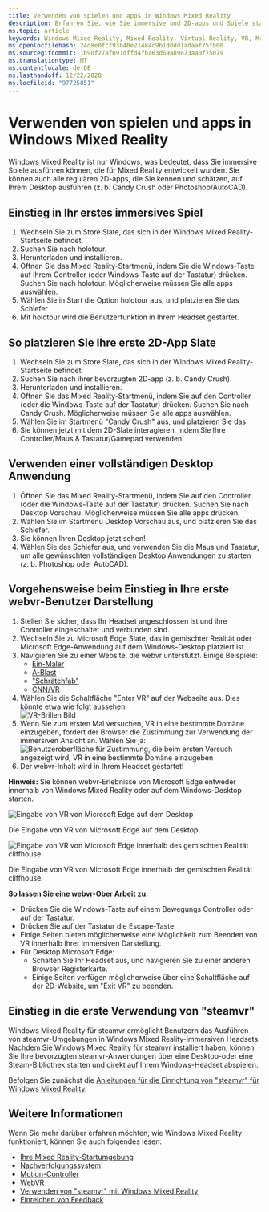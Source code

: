 ```yaml
---
title: Verwenden von spielen und apps in Windows Mixed Reality
description: Erfahren Sie, wie Sie immersive und 2D-apps und Spiele starten, den Desktop anzeigen und webvr-und steamvr-Inhalte erleben.
ms.topic: article
keywords: Windows Mixed Reality, Mixed Reality, Virtual Reality, VR, Mr, apps, Games, Desktop, steamvr, webvr, Steam
ms.openlocfilehash: 24d8e0fcf93b40e21484c9b1dddd1adaaf75fb00
ms.sourcegitcommit: 1b90f27af091dffd4fba63d69a89873aa0f75079
ms.translationtype: MT
ms.contentlocale: de-DE
ms.lasthandoff: 12/22/2020
ms.locfileid: "97725851"
---
```

# <a name="using-games-and-apps-in-windows-mixed-reality"></a>Verwenden von spielen und apps in Windows Mixed Reality

Windows Mixed Reality ist nur Windows, was bedeutet, dass Sie immersive Spiele ausführen können, die für Mixed Reality entwickelt wurden. Sie können auch alle regulären 2D-apps, die Sie kennen und schätzen, auf Ihrem Desktop ausführen (z. b. Candy Crush oder Photoshop/AutoCAD).

## <a name="how-to-get-into-your-first-immersive-game"></a>Einstieg in Ihr erstes immersives Spiel

1. Wechseln Sie zum Store Slate, das sich in der Windows Mixed Reality-Startseite befindet.
2. Suchen Sie nach holotour.
3. Herunterladen und installieren.
4. Öffnen Sie das Mixed Reality-Startmenü, indem Sie die Windows-Taste auf Ihrem Controller (oder Windows-Taste auf der Tastatur) drücken. Suchen Sie nach holotour. Möglicherweise müssen Sie alle apps auswählen.
5. Wählen Sie in Start die Option holotour aus, und platzieren Sie das Schiefer
6. Mit holotour wird die Benutzerfunktion in Ihrem Headset gestartet.

## <a name="how-to-place-your-first-2d-app-slate"></a>So platzieren Sie Ihre erste 2D-App Slate

1. Wechseln Sie zum Store Slate, das sich in der Windows Mixed Reality-Startseite befindet.
2. Suchen Sie nach ihrer bevorzugten 2D-app (z. b. Candy Crush).
3. Herunterladen und installieren.
4. Öffnen Sie das Mixed Reality-Startmenü, indem Sie auf den Controller (oder die Windows-Taste auf der Tastatur) drücken. Suchen Sie nach Candy Crush. Möglicherweise müssen Sie alle apps auswählen.
5. Wählen Sie im Startmenü "Candy Crush" aus, und platzieren Sie das
6. Sie können jetzt mit dem 2D-Slate interagieren, indem Sie Ihre Controller/Maus & Tastatur/Gamepad verwenden!

## <a name="how-to-use-a-full-desktop-application"></a>Verwenden einer vollständigen Desktop Anwendung

1. Öffnen Sie das Mixed Reality-Startmenü, indem Sie auf den Controller (oder die Windows-Taste auf der Tastatur) drücken. Suchen Sie nach Desktop Vorschau. Möglicherweise müssen Sie alle apps drücken.
2. Wählen Sie im Startmenü Desktop Vorschau aus, und platzieren Sie das Schiefer.
3. Sie können Ihren Desktop jetzt sehen!
4. Wählen Sie das Schiefer aus, und verwenden Sie die Maus und Tastatur, um alle gewünschten vollständigen Desktop Anwendungen zu starten (z. b. Photoshop oder AutoCAD).

## <a name="how-to-get-into-your-first-webvr-experience"></a>Vorgehensweise beim Einstieg in Ihre erste webvr-Benutzer Darstellung

1. Stellen Sie sicher, dass Ihr Headset angeschlossen ist und ihre Controller eingeschaltet und verbunden sind.
2. Wechseln Sie zu Microsoft Edge Slate, das in gemischter Realität oder Microsoft Edge-Anwendung auf dem Windows-Desktop platziert ist.
3. Navigieren Sie zu einer Website, die webvr unterstützt. Einige Beispiele:
   * [Ein-Maler](https://aframe.io/a-painter/)
   * [A-Blast](https://aframe.io/a-blast/)
   * ["Schrätchfab"](https://sketchfab.com/)
   * [CNN/VR](https://cnn.com/vr)
4. Wählen Sie die Schaltfläche "Enter VR" auf der Webseite aus. Dies könnte etwa wie folgt aussehen: \
   ![VR-Brillen Bild](images/75px-enter-vr.png)
5. Wenn Sie zum ersten Mal versuchen, VR in eine bestimmte Domäne einzugeben, fordert der Browser die Zustimmung zur Verwendung der immersiven Ansicht an. Wählen Sie ja: ![Benutzeroberfläche für Zustimmung, die beim ersten Versuch angezeigt wird, VR in eine bestimmte Domäne einzugeben](images/1053px-Webvr-consent-ui.png)
6. Der webvr-Inhalt wird in Ihrem Headset gestartet!

**Hinweis:** Sie können webvr-Erlebnisse von Microsoft Edge entweder innerhalb von Windows Mixed Reality oder auf dem Windows-Desktop starten.

![Eingabe von VR von Microsoft Edge auf dem Desktop](images/450px-webvr-desktop.png)

Die Eingabe von VR von Microsoft Edge auf dem Desktop.

![Eingabe von VR von Microsoft Edge innerhalb des gemischten Realität cliffhouse](images/450px-enter-vr-cliffhouse.jpg)

Die Eingabe von VR von Microsoft Edge innerhalb der gemischten Realität cliffhouse.

**So lassen Sie eine webvr-Ober Arbeit zu:**
* Drücken Sie die Windows-Taste auf einem Bewegungs Controller oder auf der Tastatur.
* Drücken Sie auf der Tastatur die Escape-Taste.
* Einige Seiten bieten möglicherweise eine Möglichkeit zum Beenden von VR innerhalb ihrer immersiven Darstellung.
* Für Desktop Microsoft Edge:
  * Schalten Sie Ihr Headset aus, und navigieren Sie zu einer anderen Browser Registerkarte.
  * Einige Seiten verfügen möglicherweise über eine Schaltfläche auf der 2D-Website, um "Exit VR" zu beenden.

## <a name="how-to-get-into-your-first-steamvr-experience"></a>Einstieg in die erste Verwendung von "steamvr"

Windows Mixed Reality für steamvr ermöglicht Benutzern das Ausführen von steamvr-Umgebungen in Windows Mixed Reality-immersiven Headsets. Nachdem Sie Windows Mixed Reality für steamvr installiert haben, können Sie Ihre bevorzugten steamvr-Anwendungen über eine Desktop-oder eine Steam-Bibliothek starten und direkt auf Ihrem Windows-Headset abspielen.

Befolgen Sie zunächst die [Anleitungen für die Einrichtung von "steamvr" für Windows Mixed Reality](https://docs.microsoft.com/windows/mixed-reality/enthusiast-guide/using-steamvr-with-windows-mixed-reality).

## <a name="see-also"></a>Weitere Informationen

Wenn Sie mehr darüber erfahren möchten, wie Windows Mixed Reality funktioniert, können Sie auch folgendes lesen:
* [Ihre Mixed Reality-Startumgebung](your-mixed-reality-home.md)
* [Nachverfolgungssystem](tracking-system.md)
* [Motion-Controller](controllers-in-wmr.md)
* [WebVR](webvr.md)
* [Verwenden von "steamvr" mit Windows Mixed Reality](using-steamvr-with-windows-mixed-reality.md)
* [Einreichen von Feedback](filing-feedback.md)
